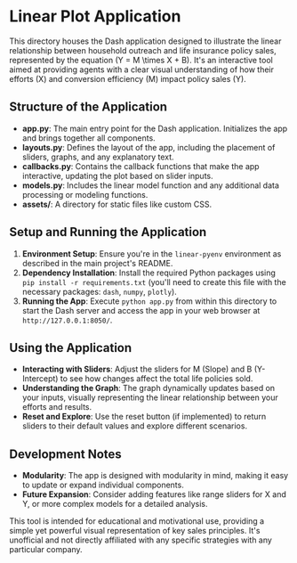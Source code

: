 # Linear Plot Application

This directory houses the Dash application designed to illustrate the linear relationship between household outreach and life insurance policy sales, represented by the equation \(Y = M \times X + B\). It's an interactive tool aimed at providing agents with a clear visual understanding of how their efforts (X) and conversion efficiency (M) impact policy sales (Y).

## Structure of the Application

- **app.py**: The main entry point for the Dash application. Initializes the app and brings together all components.
- **layouts.py**: Defines the layout of the app, including the placement of sliders, graphs, and any explanatory text.
- **callbacks.py**: Contains the callback functions that make the app interactive, updating the plot based on slider inputs.
- **models.py**: Includes the linear model function and any additional data processing or modeling functions.
- **assets/**: A directory for static files like custom CSS.

## Setup and Running the Application

1. **Environment Setup**: Ensure you're in the `linear-pyenv` environment as described in the main project's README.
2. **Dependency Installation**: Install the required Python packages using `pip install -r requirements.txt` (you'll need to create this file with the necessary packages: `dash`, `numpy`, `plotly`).
3. **Running the App**: Execute `python app.py` from within this directory to start the Dash server and access the app in your web browser at `http://127.0.0.1:8050/`.

## Using the Application

- **Interacting with Sliders**: Adjust the sliders for M (Slope) and B (Y-Intercept) to see how changes affect the total life policies sold.
- **Understanding the Graph**: The graph dynamically updates based on your inputs, visually representing the linear relationship between your efforts and results.
- **Reset and Explore**: Use the reset button (if implemented) to return sliders to their default values and explore different scenarios.

## Development Notes

- **Modularity**: The app is designed with modularity in mind, making it easy to update or expand individual components.
- **Future Expansion**: Consider adding features like range sliders for X and Y, or more complex models for a detailed analysis.

This tool is intended for educational and motivational use, providing a simple yet powerful visual representation of key sales principles. It's unofficial and not directly affiliated with any specific strategies with any particular company.
